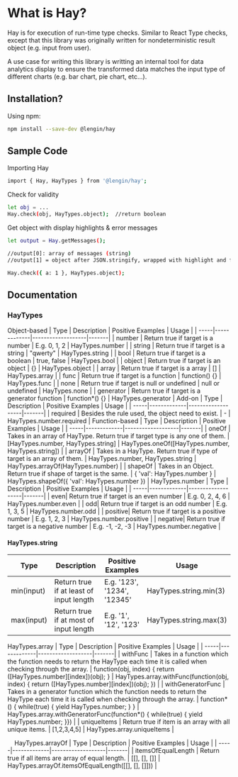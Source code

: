 # What is Hay?

Hay is for execution of run-time type checks. Similar to React Type checks,  except that this library was originally written for nondeterministic result object (e.g. input from user).

A use case for writing this library is writting an internal tool for data analytics display to ensure the transformed data matches the input type of different charts (e.g. bar chart, pie chart, etc...).

## Installation?

Using npm:

```sh
npm install --save-dev @lengin/hay
```
&NewLine;
&NewLine;
## Sample Code

Importing Hay
```sh
import { Hay, HayTypes } from '@lengin/hay';
```
&NewLine;
&NewLine;
Check for validity
```sh
let obj = ...
Hay.check(obj, HayTypes.object);  //return boolean
```
&NewLine;
&NewLine;
Get object with display highlights & error messages
```sh
let output = Hay.getMessages();

//output[0]: array of messages (string)
//output[1] = object after JSON.stringify, wrapped with highlight and formatted with spaces.
```
```sh
Hay.check({ a: 1 }, HayTypes.object);
```
&NewLine;
&NewLine;
## Documentation

### HayTypes

Object-based
| Type | Description | Positive Examples | Usage |
| -----|-------------|-------------------|-------|
| number | Return true if target is a number | E.g. 0, 1, 2 | HayTypes.number |
| string | Return true if target is a string | "qwerty" | HayTypes.string |
| bool | Return true if target is a boolean | true, false | HayTypes.bool |
| object | Return true if target is an object | {} | HayTypes.object |
| array | Return true if target is a array | [] | HayTypes.array |
| func | Return true if target is a function | function() {} | HayTypes.func |
| none | Return true if target is null or undefined | null or undefined | HayTypes.none |
| generator | Return true if target is a generator function | function*() {} | HayTypes.generator |
&NewLine;
&NewLine;
Add-on
| Type | Description | Positive Examples | Usage |
| -----|-------------|-------------------|-------|
| required | Besides the rule used, the object need to exist. | - | HayTypes.number.required |
&NewLine;
&NewLine;
Function-based
| Type | Description | Positive Examples | Usage |
| -----|-------------|-------------------|-------|
| oneOf | Takes in an array of HayType. Return true if target type is any one of them. | [HayTypes.number, HayTypes.string] | HayTypes.oneOf([HayTypes.number, HayTypes.string]) |
| arrayOf | Takes in a HayType. Return true if type of target is an array of them. | HayTypes.number, HayTypes.string | HayTypes.arrayOf(HayTypes.number) |
| shapeOf | Takes in an Object. Return true if shape of target is the same. | { 'val': HayTypes.number } | HayTypes.shapeOf({ 'val': HayTypes.number }) |
&NewLine;
&NewLine;
HayTypes.number
| Type | Description | Positive Examples | Usage |
| -----|-------------|-------------------|-------|
| even| Return true if target is an even number | E.g. 0, 2, 4, 6 | HayTypes.number.even |
| odd| Return true if target is an odd number | E.g. 1, 3, 5 | HayTypes.number.odd |
| positive| Return true if target is a positive number | E.g. 1, 2, 3 | HayTypes.number.positive |
| negative| Return true if target is a negative number | E.g. -1, -2, -3 | HayTypes.number.negative |

#### HayTypes.string
| Type | Description | Positive Examples | Usage |
| -----|-------------|-------------------|-------|
| min(input) | Return true if at least of input length | E.g. '123', '1234', '12345' | HayTypes.string.min(3) |
| max(input) | Return true if at most of input length | E.g. '1', '12', '123' | HayTypes.string.max(3) |

HayTypes.array
| Type | Description | Positive Examples | Usage |
| -----|-------------|-------------------|-------|
| withFunc | Takes in a function which the function needs to return the HayType each time it is called when checking through the array. | function(obj, index) { return ([HayTypes.number][index])(obj); } | HayTypes.array.withFunc(function(obj, index) { return ([HayTypes.number][index])(obj); }) |
| withGeneratorFunc | Takes in a generator function which the function needs to return the HayType each time it is called when checking through the array. | function*() { while(true) { yield HayTypes.number; } } | HayTypes.array.withGeneratorFunc(function*() { while(true) { yield HayTypes.number; }}) |
| uniqueItems | Return true if item is an array with all unique items. | [1,2,3,4,5] | HayTypes.array.uniqueItems |

&nbsp;
&nbsp;
HayTypes.arrayOf
| Type | Description | Positive Examples | Usage |
| -----|-------------|-------------------|-------|
| itemsOfEqualLength | Return true if all items are array of equal length. | [[], [], []] | HayTypes.arrayOf.itemsOfEqualLength([[], [], []])) |